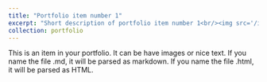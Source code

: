 ```yaml
---
title: "Portfolio item number 1"
excerpt: "Short description of portfolio item number 1<br/><img src='/images/mapa1.png'>"
collection: portfolio
---
```


This is an item in your portfolio. It can be have images or nice text. If you name the file .md, it will be parsed as markdown. If you name the file .html, it will be parsed as HTML. 
